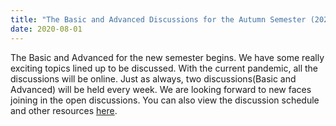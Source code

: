 ```yaml
---
title: "The Basic and Advanced Discussions for the Autumn Semester (2020-21) restart!"
date: 2020-08-01
---
```


The Basic and Advanced for the new semester begins. We have some really exciting topics lined up to be discussed. With the current pandemic, all the discussions will be online. Just as always, two discussions(Basic and Advanced) will be held every week. We are looking forward to new faces joining in the open discussions. You can also view the discussion schedule and other resources [here](https://vlgiitr.github.io/discussions/).
